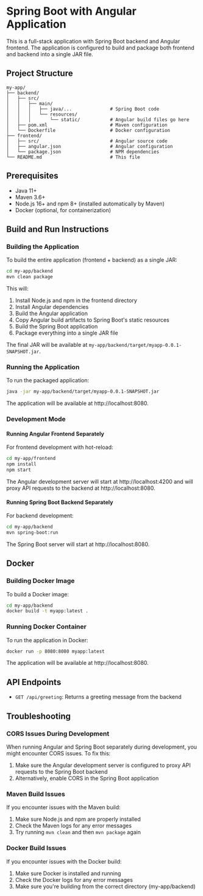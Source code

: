 # Spring Boot with Angular Application

This is a full-stack application with Spring Boot backend and Angular frontend. The application is configured to build and package both frontend and backend into a single JAR file.

## Project Structure

```
my-app/
├── backend/
│   ├── src/
│   │   ├── main/
│   │   │   ├── java/...              # Spring Boot code
│   │   │   └── resources/
│   │   │       └── static/           # Angular build files go here
│   ├── pom.xml                       # Maven configuration
│   └── Dockerfile                    # Docker configuration
├── frontend/
│   ├── src/                          # Angular source code
│   ├── angular.json                  # Angular configuration
│   └── package.json                  # NPM dependencies
└── README.md                         # This file
```

## Prerequisites

- Java 11+
- Maven 3.6+
- Node.js 16+ and npm 8+ (installed automatically by Maven)
- Docker (optional, for containerization)

## Build and Run Instructions

### Building the Application

To build the entire application (frontend + backend) as a single JAR:

```bash
cd my-app/backend
mvn clean package
```

This will:
1. Install Node.js and npm in the frontend directory
2. Install Angular dependencies
3. Build the Angular application
4. Copy Angular build artifacts to Spring Boot's static resources
5. Build the Spring Boot application
6. Package everything into a single JAR file

The final JAR will be available at `my-app/backend/target/myapp-0.0.1-SNAPSHOT.jar`.

### Running the Application

To run the packaged application:

```bash
java -jar my-app/backend/target/myapp-0.0.1-SNAPSHOT.jar
```

The application will be available at http://localhost:8080.

### Development Mode

#### Running Angular Frontend Separately

For frontend development with hot-reload:

```bash
cd my-app/frontend
npm install
npm start
```

The Angular development server will start at http://localhost:4200 and will proxy API requests to the backend at http://localhost:8080.

#### Running Spring Boot Backend Separately

For backend development:

```bash
cd my-app/backend
mvn spring-boot:run
```

The Spring Boot server will start at http://localhost:8080.

## Docker

### Building Docker Image

To build a Docker image:

```bash
cd my-app/backend
docker build -t myapp:latest .
```

### Running Docker Container

To run the application in Docker:

```bash
docker run -p 8080:8080 myapp:latest
```

The application will be available at http://localhost:8080.

## API Endpoints

- `GET /api/greeting`: Returns a greeting message from the backend

## Troubleshooting

### CORS Issues During Development

When running Angular and Spring Boot separately during development, you might encounter CORS issues. To fix this:

1. Make sure the Angular development server is configured to proxy API requests to the Spring Boot backend
2. Alternatively, enable CORS in the Spring Boot application

### Maven Build Issues

If you encounter issues with the Maven build:

1. Make sure Node.js and npm are properly installed
2. Check the Maven logs for any error messages
3. Try running `mvn clean` and then `mvn package` again

### Docker Build Issues

If you encounter issues with the Docker build:

1. Make sure Docker is installed and running
2. Check the Docker logs for any error messages
3. Make sure you're building from the correct directory (my-app/backend)